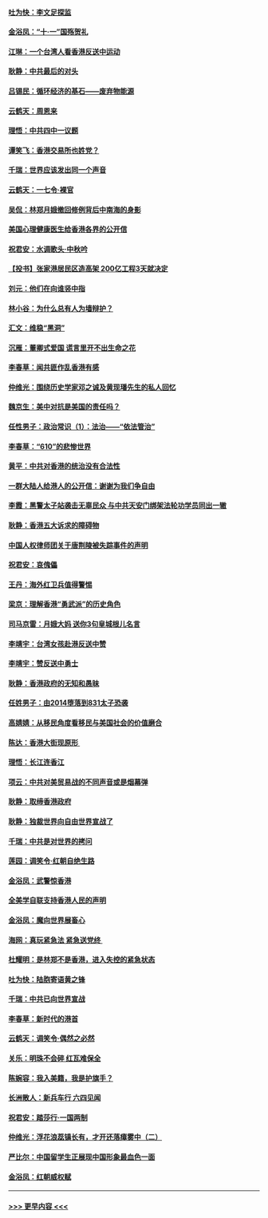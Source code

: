 #### [吐为快：李文足探监](../pages/nsc993/n11509622.md?t=09100233) 
#### [金浴凤：“十‧一”国殇贺礼](../pages/nsc993/n11509593.md?t=09100233) 
#### [江琳：一个台湾人看香港反送中运动](../pages/nsc993/n11509211.md?t=09100233) 
#### [耿静：中共最后的对头](../pages/nsc993/n11508308.md?t=09100233) 
#### [吕锡民：循环经济的基石——废弃物能源](../pages/nsc993/n11508212.md?t=09100233) 
#### [云鹤天：周恩来](../pages/nsc993/n11508055.md?t=09100233) 
#### [理悟：中共四中一议题](../pages/nsc993/n11507782.md?t=09100233) 
#### [谭笑飞：香港交易所也姓党？](../pages/nsc993/n11507753.md?t=09100233) 
#### [千瑞：世界应该发出同一个声音](../pages/nsc993/n11507290.md?t=09100233) 
#### [云鹤天：一七令‧裸官](../pages/nsc993/n11507177.md?t=09100233) 
#### [吴侃：林郑月娥撤回修例背后中南海的身影](../pages/nsc993/n11506876.md?t=09100233) 
#### [美国心理健康医生给香港各界的公开信](../pages/nsc993/n11506809.md?t=09100233) 
#### [祝君安：水调歌头‧中秋吟](../pages/nsc993/n11506758.md?t=09100233) 
#### [【投书】张家港居民区造高架 200亿工程3天就决定](../pages/nsc993/n11506682.md?t=09100233) 
#### [刘元：他们在向谁竖中指](../pages/nsc993/n11505384.md?t=09100233) 
#### [林小谷：为什么总有人为墙辩护？](../pages/nsc993/n11505226.md?t=09100233) 
#### [汇文：维稳“黑洞”](../pages/nsc993/n11504347.md?t=09100233) 
#### [沉雁：董卿式爱国 谎言里开不出生命之花](../pages/nsc993/n11503215.md?t=09100233) 
#### [李春草：闻共匪作乱香港有感](../pages/nsc993/n11503072.md?t=09100233) 
#### [仲维光：围绕历史学家邓之诚及黄现璠先生的私人回忆](../pages/nsc993/n11501330.md?t=09100233) 
#### [魏京生：美中对抗是美国的责任吗？](../pages/nsc993/n11500723.md?t=09100233) 
#### [任性男子：政治常识（1）：法治——“依法管治”](../pages/nsc993/n11500791.md?t=09100233) 
#### [李春草：“610”的悲惨世界](../pages/nsc993/n11501141.md?t=09100233) 
#### [黄平：中共对香港的统治没有合法性](../pages/nsc993/n11499473.md?t=09100233) 
#### [一群大陆人给港人的公开信：谢谢为我们争自由](../pages/nsc993/n11500402.md?t=09100233) 
#### [李霞：黑警太子站袭击无辜民众 与中共天安门绑架法轮功学员同出一辙](../pages/nsc993/n11499805.md?t=09100233) 
#### [耿静：香港五大诉求的障碍物](../pages/nsc993/n11497578.md?t=09100233) 
#### [中国人权律师团关于唐荆陵被失踪事件的声明](../pages/nsc993/n11500014.md?t=09100233) 
#### [祝君安：哀傀儡](../pages/nsc993/n11499776.md?t=09100233) 
#### [王丹：海外红卫兵值得警惕](../pages/nsc993/n11498138.md?t=09100233) 
#### [梁京：理解香港“勇武派”的历史角色](../pages/nsc993/n11498006.md?t=09100233) 
#### [司马京雷：月娥大妈  送你3句皇城根儿名言](../pages/nsc993/n11497885.md?t=09100233) 
#### [李靖宇：台湾女孩赴港反送中赞](../pages/nsc993/n11497721.md?t=09100233) 
#### [李靖宇：赞反送中勇士](../pages/nsc993/n11497452.md?t=09100233) 
#### [耿静：香港政府的无知和愚昧](../pages/nsc993/n11494238.md?t=09100233) 
#### [任姓男子：由2014堕落到831太子恐袭](../pages/nsc993/n11496683.md?t=09100233) 
#### [高婧婧：从移民角度看移民与美国社会的价值磨合](../pages/nsc993/n11495757.md?t=09100233) 
#### [陈达：香港大街现原形 ](../pages/nsc993/n11495441.md?t=09100233) 
#### [理悟：长江连香江](../pages/nsc993/n11495377.md?t=09100233) 
#### [项云：中共对美贸易战的不同声音或是烟幕弹](../pages/nsc993/n11494929.md?t=09100233) 
#### [耿静：取缔香港政府](../pages/nsc993/n11494218.md?t=09100233) 
#### [耿静：独裁世界向自由世界宣战了](../pages/nsc993/n11494190.md?t=09100233) 
#### [千瑞：中共是对世界的拷问](../pages/nsc993/n11493021.md?t=09100233) 
#### [莲园：调笑令‧红朝自绝生路](../pages/nsc993/n11493011.md?t=09100233) 
#### [金浴凤：武警惊香港](../pages/nsc993/n11492994.md?t=09100233) 
#### [全美学自联支持香港人民的声明](../pages/nsc993/n11492630.md?t=09100233) 
#### [金浴凤：魔向世界展畜心](../pages/nsc993/n11492599.md?t=09100233) 
#### [海网：真玩紧急法 紧急送党终 ](../pages/nsc993/n11492535.md?t=09100233) 
#### [杜耀明：是林郑不是香港，进入失控的紧急状态](../pages/nsc993/n11491420.md?t=09100233) 
#### [吐为快：陆胞寄语黄之锋](../pages/nsc993/n11491117.md?t=09100233) 
#### [千瑞：中共已向世界宣战](../pages/nsc993/n11490123.md?t=09100233) 
#### [李春草：新时代的港首](../pages/nsc993/n11489864.md?t=09100233) 
#### [云鹤天：调笑令·偶然之必然](../pages/nsc993/n11489701.md?t=09100233) 
#### [关乐：明珠不会碎 红瓦难保全](../pages/nsc993/n11489647.md?t=09100233) 
#### [陈婉容：我入美籍，我是护旗手？](../pages/nsc993/n11487908.md?t=09100233) 
#### [长洲散人：新兵车行 六四见闻](../pages/nsc993/n11487729.md?t=09100233) 
#### [祝君安：踏莎行‧一国两制](../pages/nsc993/n11487699.md?t=09100233) 
#### [仲维光：浮花浪蕊镇长有，才开还落瘴雾中（二）](../pages/nsc993/n11483286.md?t=09100233) 
#### [严比尔：中国留学生正展现中国形象最血色一面](../pages/nsc993/n11485145.md?t=09100233) 
#### [金浴凤：红朝威权赋](../pages/nsc993/n11485191.md?t=09100233) 

----
#### [ >>> 更早内容 <<< ](../indexes/nsc993-earlier.md)
